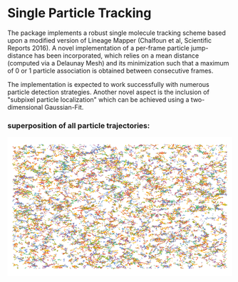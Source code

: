 Single Particle Tracking 
=======

The package implements a robust single molecule tracking scheme based upon a modified version of Lineage Mapper (Chalfoun et al, Scientific Reports 2016). A novel implementation of a per-frame particle jump-distance has been incorporated, which relies on a mean distance (computed via a Delaunay Mesh) and its minimization such that a maximum of 0 or 1 particle association is obtained between consecutive frames. 

The implementation is expected to work successfully with numerous particle detection strategies. Another novel aspect is the inclusion of 
"subpixel particle localization" which can be achieved using a two-dimensional Gaussian-Fit.

### superposition of all particle trajectories:

![alt-text](https://github.com/alihashmiii/SMtrack/blob/master/for%20readme/particle%20Trajectories.png)


